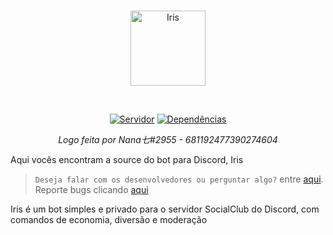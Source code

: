 <div align="center">
  <br />
  <p>
    <a href="https://github.com/Lucaas1/iris"><img src="https://images-ext-1.discordapp.net/external/9DcKQA2I4n34u_5i6LPegyDO7JoyBG7PL5pIkT8GDJA/%3Fsize%3D2048/https/cdn.discordapp.com/avatars/701173809109008424/e79785faa7882123c90d03a57c502c32.png?width=473&height=473" width="120" alt="Iris" /></a>
  </p>
  <br />
  <p>
    <a href="https://discord.gg/socialclub"><img src="https://img.shields.io/discord/669603678579064842?color=7289da&label=servidor&logo=discord&logoColor=white" alt="Servidor" /></a>
    <a href="https://david-dm.org/Lucaas1/iris.svg"><img src="https://img.shields.io/Lucaas1/iris.svg.svg?maxAge=3600&label=dependencias" alt="Dependências" /></a>
  </p>
  <i>Logo feita por Nana七#2955 - 681192477390274604</i><br>
</div>

Aqui vocês encontram a source do bot para Discord, Iris<br>

> `Deseja falar com os desenvolvedores ou perguntar algo?` entre [aqui](https://discord.gg/socialclub).<br> Reporte bugs clicando [aqui](https://github.com/Lucaas1/iris/issues)<br>

Iris é um bot simples e privado para o servidor SocialClub do Discord, com comandos de economia, diversão e moderação


